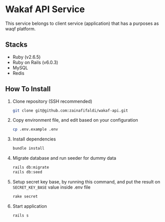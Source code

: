 # Wakaf API Service

This service belongs to client service (application) that has a purposes as waqf platform.

## Stacks

- Ruby (v2.6.5)
- Ruby on Rails (v6.0.3)
- MySQL
- Redis

## How To Install

1. Clone repository (SSH recommended)
   ```bash
   git clone git@github.com:zainafifaldi/wakaf-api.git
   ```

2. Copy environment file, and edit based on your configuration
   ```bash
   cp .env.example .env
   ```

3. Install dependencies
   ```bash
   bundle install
   ```

4. Migrate database and run seeder for dummy data
   ```bash
   rails db:migrate
   rails db:seed
   ```

5. Setup secret key base, by running this command, and put the result on `SECRET_KEY_BASE` value inside .env file
   ```bash
   rake secret
   ```

6. Start application
   ```bash
   rails s
   ```
